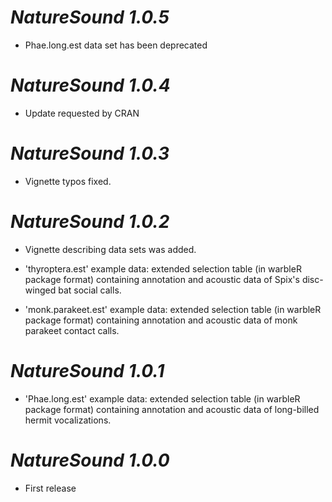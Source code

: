 # *NatureSound 1.0.5*

* Phae.long.est data set has been deprecated

# *NatureSound 1.0.4*

* Update requested by CRAN

# *NatureSound 1.0.3*

* Vignette typos fixed.

# *NatureSound 1.0.2*

* Vignette describing data sets was added.

* 'thyroptera.est' example data: extended selection table (in warbleR package format) containing annotation and acoustic data of Spix's disc-winged bat social calls. 

* 'monk.parakeet.est' example data: extended selection table (in warbleR package format) containing annotation and acoustic data of monk parakeet contact calls. 

# *NatureSound 1.0.1*

* 'Phae.long.est' example data: extended selection table (in warbleR package format) containing annotation and acoustic data of long-billed hermit vocalizations. 


# *NatureSound 1.0.0*

* First release
